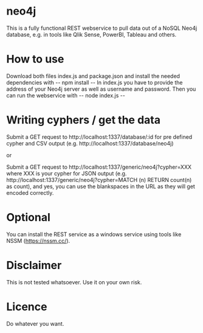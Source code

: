 # neo4j
This is a fully functional REST webservice to pull data out of a NoSQL Neo4j database, e.g. in tools like Qlik Sense, PowerBI, Tableau and others.

# How to use
Download both files index.js and package.json and install the needed dependencies with 
-- npm install --
In index.js you have to provide the address of your Neo4j server as well as username and password.
Then you can run the webservice with
-- node index.js --

# Writing cyphers / get the data
Submit a GET request to http://localhost:1337/database/:id for pre defined cypher and CSV output (e.g.  http://localhost:1337/database/neo4j)

or

Submit a GET request to http://localhost:1337/generic/neo4j?cypher=XXX where XXX is your cypher for JSON output (e.g. http://localhost:1337/generic/neo4j?cypher=MATCH (n) RETURN count(n) as count), and yes, you can use the blankspaces in the URL as they will get encoded correctly.

# Optional
You can install the REST service as a windows service using tools like NSSM (https://nssm.cc/).

# Disclaimer
This is not tested whatsoever. Use it on your own risk.

# Licence
Do whatever you want.
